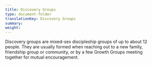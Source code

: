 ```yaml
---
title: Discovery Groups
type: document-folder
translationKey: Discovery Groups
summary: 
weight: 
---
```

Discovery groups are mixed-sex discipleship groups of up to about 12 people. They are usually formed when reaching out to a new family, friendship group or community, or by a few Growth Groups meeting together for mutual encouragement.